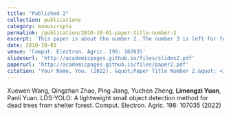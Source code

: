 ```yaml
---
title: "Published 2"
collection: publications
category: manuscripts
permalink: /publication/2010-10-01-paper-title-number-2
excerpt: 'This paper is about the number 2. The number 3 is left for future work.'
date: 2010-10-01
venue: 'Comput. Electron. Agric. 198: 107035'
slidesurl: 'http://academicpages.github.io/files/slides2.pdf'
paperurl: 'http://academicpages.github.io/files/paper2.pdf'
citation: 'Your Name, You. (2022). &quot;Paper Title Number 2.&quot; <i>Comput. Electron. Agric. 198: 107035</i>. 1(2).'
---
```


Xuewen Wang, Qingzhan Zhao, Ping Jiang, Yuchen Zheng, **Limengzi Yuan**, Panli Yuan. LDS-YOLO: A lightweight small object detection method for dead trees from shelter forest. Comput. Electron. Agric. 198: 107035 (2022)
